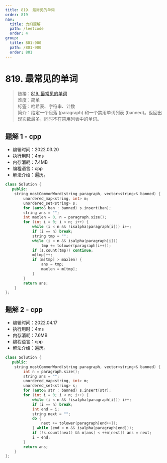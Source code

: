 ```yaml
---
title: 819. 最常见的单词
order: 819
nav:
  title: 力扣题解
  path: /leetcode
  order: 4
group:
  title: 801-900
  path: /801-900
  order: 801
---
```


# 819. 最常见的单词

> 链接：[819. 最常见的单词](https://leetcode-cn.com/problems/most-common-word/)  
> 难度：简单  
> 标签：哈希表、字符串、计数  
> 简介：给定一个段落 (paragraph) 和一个禁用单词列表 (banned)。返回出现次数最多，同时不在禁用列表中的单词。

## 题解 1 - cpp

- 编辑时间：2022.03.20
- 执行用时：4ms
- 内存消耗：7.4MB
- 编程语言：cpp
- 解法介绍：遍历。

```cpp
class Solution {
   public:
    string mostCommonWord(string paragraph, vector<string>& banned) {
        unordered_map<string, int> m;
        unordered_set<string> s;
        for (auto& ban : banned) s.insert(ban);
        string ans = "";
        int maxlen = 0, n = paragraph.size();
        for (int i = 0; i < n; i++) {
            while (i < n && !isalpha(paragraph[i])) i++;
            if (i == n) break;
            string tmp = "";
            while (i < n && isalpha(paragraph[i]))
                tmp += tolower(paragraph[i++]);
            if (s.count(tmp)) continue;
            m[tmp]++;
            if (m[tmp] > maxlen) {
                ans = tmp;
                maxlen = m[tmp];
            }
        }
        return ans;
    }
};
```
## 题解 2 - cpp
- 编辑时间：2022.04.17
- 执行用时：4ms
- 内存消耗：7.6MB
- 编程语言：cpp
- 解法介绍：遍历。
```cpp
class Solution {
   public:
    string mostCommonWord(string paragraph, vector<string>& banned) {
        int n = paragraph.size();
        string ans = "";
        unordered_map<string, int> m;
        unordered_set<string> s;
        for (auto& str : banned) s.insert(str);
        for (int i = 0; i < n; i++) {
            while (i < n && !isalpha(paragraph[i])) i++;
            if (i == n) break;
            int end = i;
            string next = "";
            do {
                next += tolower(paragraph[end++]);
            } while (end < n && isalpha(paragraph[end]));
            if (!s.count(next) && m[ans] < ++m[next]) ans = next;
            i = end;
        }
        return ans;
    }
};
```
